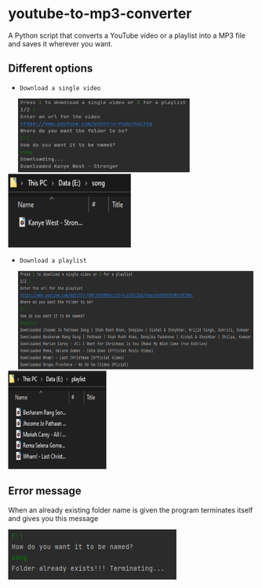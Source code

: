 # youtube-to-mp3-converter
A Python script that converts a YouTube video or a playlist into a MP3 file and saves it wherever you want.

## Different options
- `Download a single video` 

<p>
 <img src="screenshots/Screenshot_5.png" width="350" height="150" hspace="20">
 <img src="screenshots/Screenshot_8.png" width="250" height="150">
</p>

- `Download a playlist`

<p>
  <img src="screenshots/Screenshot_6.png" width="480" height="200" hspace="20">
  <img src="screenshots/Screenshot_7.png" width="200" height="200">
</p>

## Error message

When an already existing folder name is given the program terminates itself and gives you this message 

<img src="screenshots/Screenshot_9.png">
